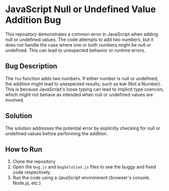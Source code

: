 # JavaScript Null or Undefined Value Addition Bug

This repository demonstrates a common error in JavaScript when adding null or undefined values. The code attempts to add two numbers, but it does not handle the case where one or both numbers might be null or undefined.  This can lead to unexpected behavior or runtime errors.

## Bug Description
The `foo` function adds two numbers. If either number is null or undefined, the addition might lead to unexpected results, such as `NaN` (Not a Number).  This is because JavaScript's loose typing can lead to implicit type coercion, which might not behave as intended when null or undefined values are involved. 

## Solution
The solution addresses the potential error by explicitly checking for null or undefined values before performing the addition.

## How to Run
1. Clone the repository
2. Open the `bug.js` and `bugSolution.js` files to see the buggy and fixed code respectively.
3. Run the code using a JavaScript environment (browser's console, Node.js, etc.)